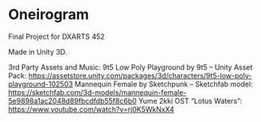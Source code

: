 # Oneirogram
Final Project for DXARTS 452

Made in Unity 3D. 

3rd Party Assets and Music:
9t5 Low Poly Playground by 9t5 – Unity Asset Pack: https://assetstore.unity.com/packages/3d/characters/9t5-low-poly-playground-102503
Mannequin Female by Sketchpunk – Sketchfab model: https://sketchfab.com/3d-models/mannequin-female-5e9898a1ac2048d89fbcdfdb55f8c6b0
Yume 2kki OST “Lotus Waters”: https://www.youtube.com/watch?v=rj0K5WkNxX4

